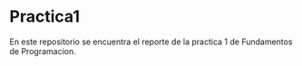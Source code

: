 # Practica1
En este repositorio  se encuentra el reporte de la practica 1 de Fundamentos de Programacion.
